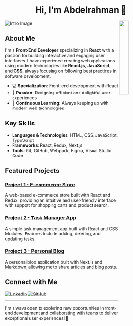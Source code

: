 <h1 align="center">Hi, I'm Abdelrahman 👋</h1>

![Intro Image](https://link-to-your-image.com/photo.jpg) <!-- Replace with a link to your profile picture -->
  <img src="https://github.com/mohamedabusrea/mohamedabusrea/blob/master/profile-img.png" align="right" width="25%"/>


## About Me
I'm a **Front-End Developer** specializing in **React** with a passion for building interactive and engaging user interfaces. I have experience creating web applications using modern technologies like **React.js**, **JavaScript**, and **CSS**, always focusing on following best practices in software development.

- 💻 **Specialization**: Front-end development with React
- 🎨 **Passion**: Designing efficient and delightful user experiences
- 📖 **Continuous Learning**: Always keeping up with modern web technologies

## Key Skills
- **Languages & Technologies**: HTML, CSS, JavaScript, TypeScript
- **Frameworks**: React, Redux, Next.js
- **Tools**: Git, GitHub, Webpack, Figma, Visual Studio Code

## Featured Projects

### [Project 1 - E-commerce Store](https://github.com/username/e-commerce-store)
A web-based e-commerce store built with React and Redux, providing an intuitive and user-friendly interface with support for shopping carts and product search.

### [Project 2 - Task Manager App](https://github.com/username/task-manager-app)
A simple task management app built with React and CSS Modules. Features include adding, deleting, and updating tasks.

### [Project 3 - Personal Blog](https://github.com/username/personal-blog)
A personal blog application built with Next.js and Markdown, allowing me to share articles and blog posts.

## Connect with Me
[![LinkedIn](https://img.shields.io/badge/LinkedIn-%230077B5.svg?style=for-the-badge&logo=linkedin&logoColor=white)](https://www.linkedin.com/in/your-linkedin-profile)
[![GitHub](https://img.shields.io/badge/GitHub-%23121011.svg?style=for-the-badge&logo=github&logoColor=white)](https://github.com/username)

---

I'm always open to exploring new opportunities in front-end development and collaborating with teams to deliver exceptional user experiences! 🚀
